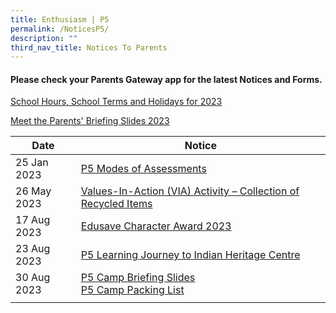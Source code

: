 ```yaml
---
title: Enthusiasm | P5
permalink: /NoticesP5/
description: ""
third_nav_title: Notices To Parents
---
```

#### Please check your **Parents Gateway** app for the latest Notices and Forms.

[School Hours, School Terms and Holidays for 2023](/files/Letter%20to%20parents/007%20School%20Hours,%20School%20Terms%20and%20Holidays%20for%202023.pdf)

[Meet the Parents' Briefing Slides 2023](/for-parents/Other-Information/2023parentsbriefingslides/)

| Date | Notice |
| --- | ----- |
| 25 Jan 2023 | [P5 Modes of Assessments](/files/Letter%20to%20parents/Term%201/024%20P5%20Modes%20of%20Assessments.pdf) |
| 26 May 2023 | [Values-In-Action (VIA) Activity – Collection of Recycled Items](/files/Letter%20to%20parents/Term%202/059%20collection%20of%20recycled%20items.pdf) |
| 17 Aug 2023 | [Edusave Character Award 2023](/files/Letter%20to%20parents/Term%203/081%20edusave%20character%20award%202023.pdf) |
| 23 Aug 2023 | [P5 Learning Journey to Indian Heritage Centre](/files/Letter%20to%20parents/Term%203/084%20p5%20learning%20journey%20to%20indian%20heritage%20centre.pdf) |
| 30 Aug 2023 | [P5 Camp Briefing Slides](/files/Letter%20to%20parents/Term%204/parents%20briefing_jwps_p5_2023.pdf) <br>[P5 Camp Packing List](/files/Letter%20to%20parents/Term%204/packing%20list%20p5%20camp%202023.pdf) |
|  |  |